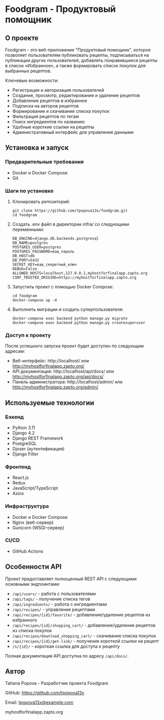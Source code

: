 # Foodgram - Продуктовый помощник

## О проекте

Foodgram - это веб-приложение "Продуктовый помощник", которое позволяет пользователям публиковать рецепты, подписываться на публикации других пользователей, добавлять понравившиеся рецепты в список «Избранное», а также формировать список покупок для выбранных рецептов.

Ключевые возможности:
- Регистрация и авторизация пользователей
- Создание, просмотр, редактирование и удаление рецептов
- Добавление рецептов в избранное
- Подписка на авторов рецептов
- Формирование и скачивание списка покупок
- Фильтрация рецептов по тегам
- Поиск ингредиентов по названию
- Удобные короткие ссылки на рецепты
- Административный интерфейс для управления данными

## Установка и запуск

### Предварительные требования
- Docker и Docker Compose
- Git

### Шаги по установке

1. Клонировать репозиторий:
   ```
   git clone https://github.com/tpopova13x/foodgram.git
   cd foodgram
   ```

2. Создать .env файл в директории infra/ со следующими переменными:
   ```
   DB_ENGINE=django.db.backends.postgresql
   DB_NAME=postgres
   POSTGRES_USER=postgres
   POSTGRES_PASSWORD=ваш_пароль
   DB_HOST=db
   DB_PORT=5432
   SECRET_KEY=ваш_секретный_ключ
   DEBUG=False
   ALLOWED_HOSTS=localhost,127.0.0.1,myhostforfinalapp.zapto.org
   CSRF_TRUSTED_ORIGINS=https://myhostforfinalapp.zapto.org
   ```

3. Запустить проект с помощью Docker Compose:
   ```
   cd foodgram
   docker-compose up -d
   ```

4. Выполнить миграции и создать суперпользователя:
   ```
   docker-compose exec backend python manage.py migrate
   docker-compose exec backend python manage.py createsuperuser
   ```

### Доступ к проекту

После успешного запуска проект будет доступен по следующим адресам:
- Веб-интерфейс: http://localhost/ или http://myhostforfinalapp.zapto.org/
- API документация: http://localhost/api/docs/ или http://myhostforfinalapp.zapto.org/api/docs/
- Панель администратора: http://localhost/admin/ или http://myhostforfinalapp.zapto.org/admin/

## Используемые технологии

### Бэкенд
- Python 3.11
- Django 4.2
- Django REST Framework
- PostgreSQL
- Djoser (аутентификация)
- Django Filter

### Фронтенд
- React.js
- Redux
- JavaScript/TypeScript
- Axios

### Инфраструктура
- Docker и Docker Compose
- Nginx (веб-сервер)
- Gunicorn (WSGI-сервер)

### CI/CD
- GitHub Actions

## Особенности API

Проект предоставляет полноценный REST API с следующими основными эндпоинтами:
- `/api/users/` - работа с пользователями
- `/api/tags/` - получение списка тегов
- `/api/ingredients/` - работа с ингредиентами
- `/api/recipes/` - управление рецептами
- `/api/recipes/{id}/favorite/` - добавление/удаление рецептов из избранного
- `/api/recipes/{id}/shopping_cart/` - добавление/удаление рецептов из списка покупок
- `/api/recipes/download_shopping_cart/` - скачивание списка покупок
- `/api/recipes/{id}/get-link/` - получение короткой ссылки на рецепт
- `/s/{id}/` - короткая ссылка для доступа к рецепту

Полная документация API доступна по адресу `/api/docs/`.

## Автор

Tatiana Popova - Разработчик проекта Foodgram

GitHub: https://github.com/tpopova13x

Email: tpopova13x@example.com

myhostforfinalapp.zapto.org
